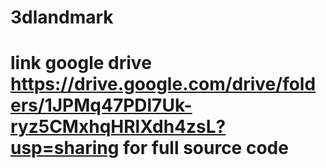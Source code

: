 # 3dlandmark
# link google drive https://drive.google.com/drive/folders/1JPMq47PDl7Uk-ryz5CMxhqHRlXdh4zsL?usp=sharing for full source code
